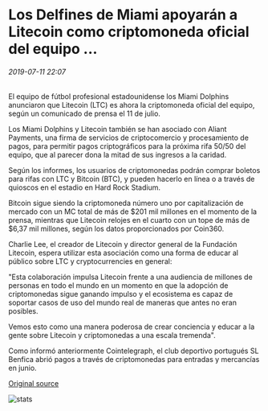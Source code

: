 # Los Delfines de Miami apoyarán a Litecoin como criptomoneda oficial del equipo ...

###### 2019-07-11 22:07

El equipo de fútbol profesional estadounidense los Miami Dolphins anunciaron que Litecoin (LTC) es ahora la criptomoneda oficial del equipo, según un comunicado de prensa el 11 de julio.

Los Miami Dolphins y Litecoin también se han asociado con Aliant Payments, una firma de servicios de criptocomercio y procesamiento de pagos, para permitir pagos criptográficos para la próxima rifa 50/50 del equipo, que al parecer dona la mitad de sus ingresos a la caridad.

Según los informes, los usuarios de criptomonedas podrán comprar boletos para rifas con LTC y Bitcoin (BTC), y pueden hacerlo en línea o a través de quioscos en el estadio en Hard Rock Stadium.

Bitcoin sigue siendo la criptomoneda número uno por capitalización de mercado con un MC total de más de $201 mil millones en el momento de la prensa, mientras que Litecoin relojes en el cuarto con un tope de más de $6,37 mil millones, según los datos proporcionados por Coin360.

Charlie Lee, el creador de Litecoin y director general de la Fundación Litecoin, espera utilizar esta asociación como una forma de educar al público sobre LTC y cryptocurrencies en general:

"Esta colaboración impulsa Litecoin frente a una audiencia de millones de personas en todo el mundo en un momento en que la adopción de criptomonedas sigue ganando impulso y el ecosistema es capaz de soportar casos de uso del mundo real de maneras que antes no eran posibles.

Vemos esto como una manera poderosa de crear conciencia y educar a la gente sobre Litecoin y criptomonedas a una escala tremenda".

Como informó anteriormente Cointelegraph, el club deportivo portugués SL Benfica abrió pagos a través de criptomonedas para entradas y mercancías en junio.

[Original source](https://cointelegraph.com/news/miami-dolphins-to-endorse-litecoin-as-teams-official-cryptocurrency)

![stats](https://c.statcounter.com/11760860/0/a89fa40b/1/ "stats")